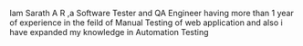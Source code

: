 Iam Sarath A R ,a Software Tester and QA Engineer having more than 1 year of experience in the feild of Manual Testing of web application and also i have expanded my knowledge in Automation Testing

